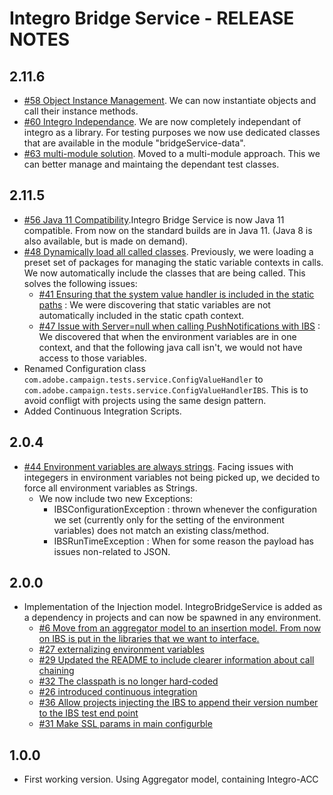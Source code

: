 # Integro Bridge Service - RELEASE NOTES

## 2.11.6
* [#58 Object Instance Management](https://git.corp.adobe.com/AdobeCampaignQE/integroBridgeService/issues/58). We can now instantiate objects and call their instance methods.
* [#60 Integro Independance](https://git.corp.adobe.com/AdobeCampaignQE/integroBridgeService/issues/60). We are now completely independant of integro as a library. For testing purposes we now use dedicated classes that are available in the module "bridgeService-data".
* [#63 multi-module solution](https://git.corp.adobe.com/AdobeCampaignQE/integroBridgeService/issues/63). Moved to a multi-module approach. This we can better manage and maintaing the dependant test classes.

## 2.11.5
* [#56 Java 11 Compatibility](https://git.corp.adobe.com/AdobeCampaignQE/integroBridgeService/issues/56).Integro Bridge Service is now Java 11 compatible. From now on the standard builds are in Java 11. (Java 8 is also available, but is made on demand).
* [#48 Dynamically load all called classes](https://git.corp.adobe.com/AdobeCampaignQE/integroBridgeService/issues/48). Previously, we were loading a preset set of packages for managing the static variable contexts in calls. We now automatically include the classes that are being called. This solves the following issues:
  * [#41 Ensuring that the system value handler is included in the static paths](https://git.corp.adobe.com/AdobeCampaignQE/integroBridgeService/issues/41) : We were discovering that static variables are not automatically included in the static cpath context.
  * [#47 Issue with Server=null when calling PushNotifications with IBS](https://git.corp.adobe.com/AdobeCampaignQE/integroBridgeService/issues/47) : We discovered that when the environment variables are in one context, and that the following java call isn't, we would not have access to those variables.
* Renamed Configuration class `com.adobe.campaign.tests.service.ConfigValueHandler` to `com.adobe.campaign.tests.service.ConfigValueHandlerIBS`. This is to avoid confligt with projects using the same design pattern.
* Added Continuous Integration Scripts.

## 2.0.4
* [#44 Environment variables are always strings](https://git.corp.adobe.com/AdobeCampaignQE/integroBridgeService/issues/44). Facing issues with integegers in environment variables not being picked up, we decided to force all environment variables as Strings.
  * We now include two new Exceptions:
    * IBSConfigurationException : thrown whenever the configuration we set (currently only for the setting of the environment variables) does not match an existing class/method.
    * IBSRunTimeException : When for some reason the payload has issues non-related to JSON.

## 2.0.0
* Implementation of the Injection model. IntegroBridgeService is added as a dependency in projects and can now be spawned in any environment.
  * [#6 Move from an aggregator model to an insertion model. From now on IBS is put in the libraries that we want to interface.](https://git.corp.adobe.com/AdobeCampaignQE/integroBridgeService/issues/6)
  * [#27 externalizing environment variables](https://git.corp.adobe.com/AdobeCampaignQE/integroBridgeService/issues/27)
  * [#29 Updated the README to include clearer information about call chaining](https://git.corp.adobe.com/AdobeCampaignQE/integroBridgeService/issues/29)
  * [#32 The classpath is no longer hard-coded](https://git.corp.adobe.com/AdobeCampaignQE/integroBridgeService/issues/32)
  * [#26 introduced continuous integration](https://git.corp.adobe.com/AdobeCampaignQE/integroBridgeService/issues/26)
  * [#36 Allow projects injecting the IBS to append their version number to the IBS test end point](https://git.corp.adobe.com/AdobeCampaignQE/integroBridgeService/issues/36)
  * [#31 Make SSL params in main configurble](https://git.corp.adobe.com/AdobeCampaignQE/integroBridgeService/issues/31)

## 1.0.0
* First working version. Using Aggregator model, containing Integro-ACC
